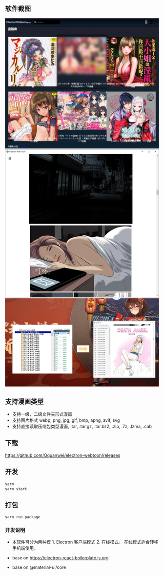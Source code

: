 ## 软件截图

![](/screenshots/homepage.png?raw=true)
![](/screenshots/two.png?raw=true)
![](/screenshots/underthehood.png?raw=true)

## 支持漫画类型

- 支持一级，二级文件夹形式漫画
- 支持图片格式 webp, png, jpg, gif, bmp, apng, avif, svg
- 支持直接读取压缩包类型漫画, .tar, .tar.gz, .tar.bz2, .zip, .7z, .lzma, .cab

## 下载

https://github.com/Qquanwei/electron-webtoon/releases

## 开发

```
yarn
yarn start
```

## 打包

```
yarn run package
```

### 开发说明

- 本软件可分为两种模 1. Electron 客户端模式 2. 在线模式。 在线模式适合转移手机端使用。

- base on https://electron-react-boilerplate.js.org
- base on @material-ui/core
